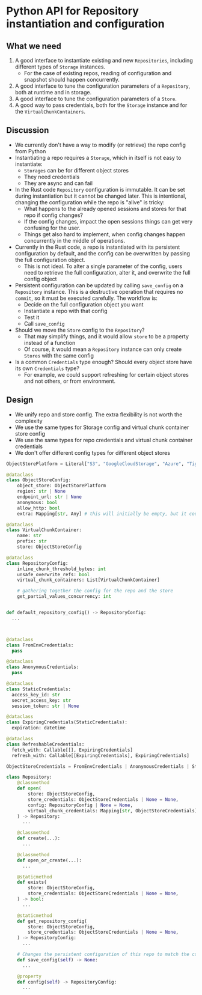 # Python API for Repository instantiation and configuration

## What we need

1. A good interface to instantiate existing and new `Repositories`, including different types of `Storage` instances.
    * For the case of existing repos, reading of configuration and snapshot should happen concurrently.
1. A good interface to tune the configuration parameters of a `Repository`, both at runtime and in storage.
1. A good interface to tune the configuration parameters of a `Store`.
1. A good way to pass credentials, both for the `Storage` instance and for the `VirtualChunkContainers`.

## Discussion

* We currently don't have a way to modify (or retrieve) the repo config from Python
* Instantiating a repo requires a `Storage`, which in itself is not easy to instantiate:
  * `Storages` can be for different object stores
  * They need credentials
  * They are async and can fail
* In the Rust code `Repository` configuration is immutable. It can be set during instantiation but it cannot be changed later. This is intentional, changing the configuration while the repo is "alive" is tricky:
  * What happens to the already opened sessions and stores for that repo if config changes?
  * If the config changes, impact the open sessions things can get very confusing for the user.
  * Things get also hard to implement, when config changes happen concurrently in the middle of operations.
* Currently in the Rust code, a repo is instantiated with its persistent configuration by default, and the config can be overwritten by passing the full configuration object.
  * This is not ideal. To alter a single parameter of the config, users need to retrieve the full configuration, alter it, and overwrite the full config object
* Persistent configuration can be updated by calling `save_config` on a `Repository` instance. This is a destructive operation that requires no `commit`, so it must be executed carefully. The workflow is:
  * Decide on the full configuration object you want
  * Instantiate a repo with that config
  * Test it
  * Call `save_config`
* Should we move the `Store` config to the `Repository`?
  * That may simplify things, and it would allow `store` to be a property instead of a function
  * Of course, it would mean a `Repository` instance can only create `Stores` with the same config
* Is a common `Credentials` type enough? Should every object store have its own `Credentials` type?
  * For example, we could support refreshing for certain object stores and not others, or from environment.

## Design

* We unify repo and store config. The extra flexibility is not worth the complexity
* We use the same types for Storage config and virtual chunk container store config
* We use the same types for repo credentials and virtual chunk container credentials
* We don't offer different config types for different object stores

```python
ObjectStorePlatform = Literal["S3", "GoogleCloudStorage", "Azure", "Tigris", "S3Compatible", "LocalFileSystem", "InMemory"]

@dataclass
class ObjectStoreConfig:
    object_store: ObjectStorePlatform
    region: str | None
    endpoint_url: str | None
    anonymous: bool
    allow_http: bool
    extra: Mapping[str, Any] # this will initially be empty, but it could in the future include fine tuning parameters

@dataclass
class VirtualChunkContainer:
    name: str
    prefix: str
    store: ObjectStoreConfig

@dataclass
class RepositoryConfig:
    inline_chunk_threshold_bytes: int
    unsafe_overwrite_refs: bool
    virtual_chunk_containers: List[VirtualChunkContainer]

    # gathering together the config for the repo and the store
    get_partial_values_concurrency: int


def default_repository_config() -> RepositoryConfig:
  ...



@dataclass
class FromEnvCredentials:
  pass

@dataclass
class AnonymousCredentials:
  pass

@dataclass
class StaticCredentials:
  access_key_id: str
  secret_access_key: str
  session_token: str | None

@dataclass
class ExpiringCredentials(StaticCredentials):
  expiration: datetime

@dataclass
class RefreshableCredentials:
  fetch_with: Callable[[], ExpiringCredentials]
  refresh_with: Callable[[ExpiringCredentials], ExpiringCredentials]

ObjectStoreCredentials = FromEnvCredentials | AnonymousCredentials | StaticCredentials | RefreshableCredentials

class Repository:
    @classmethod
    def open(
        store: ObjectStoreConfig,
        store_credentials: ObjectStoreCredentials | None = None,
        config: RepositoryConfig | None = None,
        virtual_chunk_credentials: Mapping[str, ObjectStoreCredentials] | None = None
    ) -> Repository:
      ...

    @classmethod
    def create(...):
      ...

    @classmethod
    def open_or_create(...):
      ...

    @staticmethod
    def exists(
        store: ObjectStoreConfig,
        store_credentials: ObjectStoreCredentials | None = None,
    ) -> bool:
      ...

    @staticmethod
    def get_repository_config(
        store: ObjectStoreConfig,
        store_credentials: ObjectStoreCredentials | None = None,
    ) -> RepositoryConfig:
      ...

    # Changes the persistent configuration of this repo to match the current runtime config
    def save_config(self) -> None:
      ...

    @property
    def config(self) -> RepositoryConfig:
      ...
```
